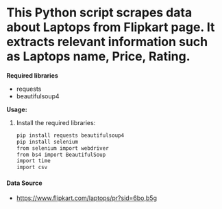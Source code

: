 # This Python script scrapes data about Laptops from  Flipkart page. It extracts relevant information such as Laptops name, Price, Rating.

**Required libraries**

* requests
* beautifulsoup4

**Usage:**

1. Install the required libraries:

   ```bash
   pip install requests beautifulsoup4
   pip install selenium
   from selenium import webdriver
   from bs4 import BeautifulSoup
   import time
   import csv

#### Data Source
- https://www.flipkart.com/laptops/pr?sid=6bo,b5g
